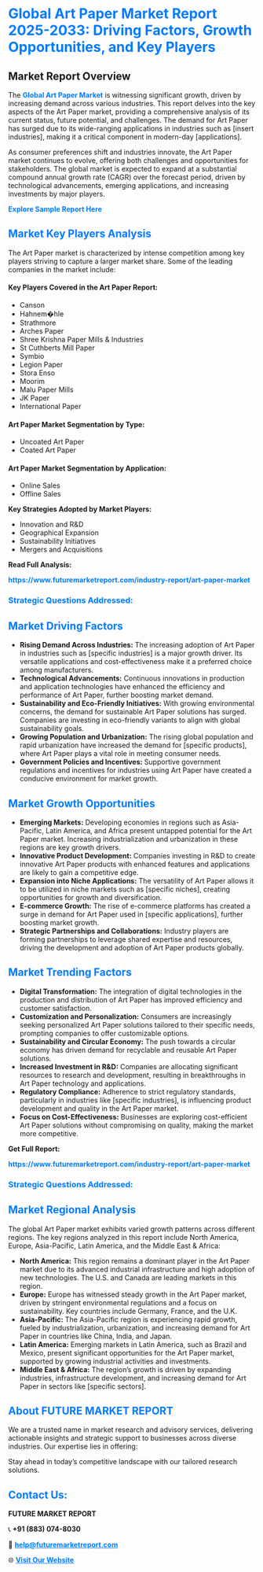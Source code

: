 <h1 style="color: #007BFF;">Global Art Paper Market Report 2025-2033: Driving Factors, Growth Opportunities, and Key Players</h1>

<section id="overview">
<h2>Market Report Overview</h2>
<p>The <a href="https://www.futuremarketreport.com/industry-report/art-paper-market" style="color: #007BFF; text-decoration: none;"><strong>Global Art Paper Market</strong></a> is witnessing significant growth, driven by increasing demand across various industries. This report delves into the key aspects of the Art Paper market, providing a comprehensive analysis of its current status, future potential, and challenges. The demand for Art Paper has surged due to its wide-ranging applications in industries such as [insert industries], making it a critical component in modern-day [applications].</p>
<p>As consumer preferences shift and industries innovate, the Art Paper market continues to evolve, offering both challenges and opportunities for stakeholders. The global market is expected to expand at a substantial compound annual growth rate (CAGR) over the forecast period, driven by technological advancements, emerging applications, and increasing investments by major players.</p>
</section>

<section id="overview">
<p><a href="https://www.futuremarketreport.com/request-sample/reportId=92465" style="color: #007BFF; text-decoration: none;"><strong>Explore Sample Report Here</strong></a></p>
</section>

<section id="key-players">
<h2 style="color: #007BFF;">Market Key Players Analysis</h2>
<p>The Art Paper market is characterized by intense competition among key players striving to capture a larger market share. Some of the leading companies in the market include:</p>
<h4>Key Players Covered in the Art Paper Report:</h4>
<ul><li>Canson</li><li>Hahnem�hle</li><li>Strathmore</li><li>Arches Paper</li><li>Shree Krishna Paper Mills &amp; Industries</li><li>St Cuthberts Mill Paper</li><li>Symbio</li><li>Legion Paper</li><li>Stora Enso</li><li>Moorim</li><li>Malu Paper Mills</li><li>JK Paper</li><li>International Paper</li></ul>
<h4>Art Paper Market Segmentation by Type:</h4>
<ul><li>Uncoated Art Paper</li><li>Coated Art Paper</li></ul>

<h4>Art Paper Market Segmentation by Application:</h4>
<ul><li>Online Sales</li><li>Offline Sales</li></ul>
<p><strong>Key Strategies Adopted by Market Players:</strong></p>
<ul>
<li>Innovation and R&D</li>
<li>Geographical Expansion</li>
<li>Sustainability Initiatives</li>
<li>Mergers and Acquisitions</li>
</ul>
</section>

<section>
<p><strong>Read Full Analysis: </strong></p><a href="https://www.futuremarketreport.com/industry-report/art-paper-market" style="color: #007BFF; text-decoration: none;"><strong>https://www.futuremarketreport.com/industry-report/art-paper-market</strong></a>
<h3 style="color: #007BFF;">Strategic Questions Addressed:</h3>
</section>

<section id="driving-factors">
<h2 style="color: #007BFF;">Market Driving Factors</h2>
<ul>
<li><strong>Rising Demand Across Industries:</strong> The increasing adoption of Art Paper in industries such as [specific industries] is a major growth driver. Its versatile applications and cost-effectiveness make it a preferred choice among manufacturers.</li>
<li><strong>Technological Advancements:</strong> Continuous innovations in production and application technologies have enhanced the efficiency and performance of Art Paper, further boosting market demand.</li>
<li><strong>Sustainability and Eco-Friendly Initiatives:</strong> With growing environmental concerns, the demand for sustainable Art Paper solutions has surged. Companies are investing in eco-friendly variants to align with global sustainability goals.</li>
<li><strong>Growing Population and Urbanization:</strong> The rising global population and rapid urbanization have increased the demand for [specific products], where Art Paper plays a vital role in meeting consumer needs.</li>
<li><strong>Government Policies and Incentives:</strong> Supportive government regulations and incentives for industries using Art Paper have created a conducive environment for market growth.</li>
</ul>
</section>

<section id="growth-opportunities">
<h2 style="color: #007BFF;">Market Growth Opportunities</h2>
<ul>
<li><strong>Emerging Markets:</strong> Developing economies in regions such as Asia-Pacific, Latin America, and Africa present untapped potential for the Art Paper market. Increasing industrialization and urbanization in these regions are key growth drivers.</li>
<li><strong>Innovative Product Development:</strong> Companies investing in R&D to create innovative Art Paper products with enhanced features and applications are likely to gain a competitive edge.</li>
<li><strong>Expansion into Niche Applications:</strong> The versatility of Art Paper allows it to be utilized in niche markets such as [specific niches], creating opportunities for growth and diversification.</li>
<li><strong>E-commerce Growth:</strong> The rise of e-commerce platforms has created a surge in demand for Art Paper used in [specific applications], further boosting market growth.</li>
<li><strong>Strategic Partnerships and Collaborations:</strong> Industry players are forming partnerships to leverage shared expertise and resources, driving the development and adoption of Art Paper products globally.</li>
</ul>
</section>

<section id="trending-factors">
<h2 style="color: #007BFF;">Market Trending Factors</h2>
<ul>
<li><strong>Digital Transformation:</strong> The integration of digital technologies in the production and distribution of Art Paper has improved efficiency and customer satisfaction.</li>
<li><strong>Customization and Personalization:</strong> Consumers are increasingly seeking personalized Art Paper solutions tailored to their specific needs, prompting companies to offer customizable options.</li>
<li><strong>Sustainability and Circular Economy:</strong> The push towards a circular economy has driven demand for recyclable and reusable Art Paper solutions.</li>
<li><strong>Increased Investment in R&D:</strong> Companies are allocating significant resources to research and development, resulting in breakthroughs in Art Paper technology and applications.</li>
<li><strong>Regulatory Compliance:</strong> Adherence to strict regulatory standards, particularly in industries like [specific industries], is influencing product development and quality in the Art Paper market.</li>
<li><strong>Focus on Cost-Effectiveness:</strong> Businesses are exploring cost-efficient Art Paper solutions without compromising on quality, making the market more competitive.</li>
</ul>
</section>

<section>
<p><strong>Get Full Report: </strong></p><a href="https://www.futuremarketreport.com/industry-report/art-paper-market" style="color: #007BFF; text-decoration: none;"><strong>https://www.futuremarketreport.com/industry-report/art-paper-market</strong></a>
<h3 style="color: #007BFF;">Strategic Questions Addressed:</h3>
</section>


<section id="regional-analysis">
<h2 style="color: #007BFF;">Market Regional Analysis</h2>
<p>The global Art Paper market exhibits varied growth patterns across different regions. The key regions analyzed in this report include North America, Europe, Asia-Pacific, Latin America, and the Middle East & Africa:</p>
<ul>
<li><strong>North America:</strong> This region remains a dominant player in the Art Paper market due to its advanced industrial infrastructure and high adoption of new technologies. The U.S. and Canada are leading markets in this region.</li>
<li><strong>Europe:</strong> Europe has witnessed steady growth in the Art Paper market, driven by stringent environmental regulations and a focus on sustainability. Key countries include Germany, France, and the U.K.</li>
<li><strong>Asia-Pacific:</strong> The Asia-Pacific region is experiencing rapid growth, fueled by industrialization, urbanization, and increasing demand for Art Paper in countries like China, India, and Japan.</li>
<li><strong>Latin America:</strong> Emerging markets in Latin America, such as Brazil and Mexico, present significant opportunities for the Art Paper market, supported by growing industrial activities and investments.</li>
<li><strong>Middle East & Africa:</strong> The region’s growth is driven by expanding industries, infrastructure development, and increasing demand for Art Paper in sectors like [specific sectors].</li>
</ul>
</section>

<footer>
<h2 style="color: #007BFF;">About FUTURE MARKET REPORT</h2>
<p>We are a trusted name in market research and advisory services, delivering actionable insights and strategic support to businesses across diverse industries. Our expertise lies in offering:</p>

<p>Stay ahead in today’s competitive landscape with our tailored research solutions.</p>

<h2 style="color: #007BFF;">Contact Us:</h2>
<p><strong>FUTURE MARKET REPORT</strong></p>
<p>📞 <strong>+91 (883) 074-8030</strong></p>
<p>📧 <strong><a href="mailto:help@futuremarketreport.com" style="color: #007BFF;">help@futuremarketreport.com</a></strong></p>
<p>🌐 <strong><a href="https://www.futuremarketreport.com/" style="color: #007BFF;">Visit Our Website</a></strong></p>
</footer>